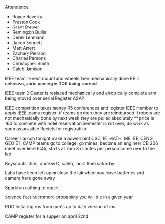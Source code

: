 Attendence:

- Royce Havelka
- Preston Cook
- Grant Brewer
- Remington Bullis
- Derek Lehmann
- Jacob Bennett
- Matt Amert
- Zachary Pierson
- Charles Parsons
- Christopher Smith
- Caleb Jamison







IEEE team 1
	knect mount and wheels then mechanically done
	EE is unknown, parts coming in
	ROS being learned

IEEE team 2
	Caster is replaced
	mechanically and electrically complete
	arm being moved over serial
	Register ASAP



IEEE competition
	takes money
	R5 conferences and register
	IEEE member to apply
	IEEE teams register; If teams go then they are reimbursed
	If robots are not mechanically done by next week they are pulled absolutely
	** price is 160 to compete with hotel reservation
	Semester is not over, do work as soon as possible
	Reciets for registration

Career Launch
	tonight
	make a powerpoint
	CSC, IE, MATH, ME, EE, CENG, GEO E?, CAMP teams
	go to college, go mines, become an engineer
	CB 206
	meet over here 6:45, starts at 7pm
	8 minutes per person
	come over to the lab

Boyscouts
	chris, andrew C, caleb, ian C
	8am saturday

Labs have been left open
	close the lab when you leave
	batteries and camera have gone away

Sparkfun
	nothing to report

Science Fact
	Micromort- probability you will die in a given year

RUG
	Installing ros from rpm's
	up to date version of ros
	
CAMP
	register for a supper on april 22nd
